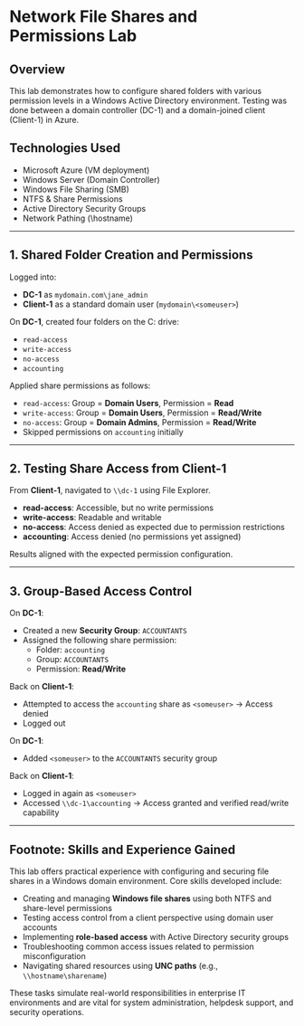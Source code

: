 # Network File Shares and Permissions Lab

## Overview

This lab demonstrates how to configure shared folders with various permission levels in a Windows Active Directory environment. Testing was done between a domain controller (DC-1) and a domain-joined client (Client-1) in Azure.

## Technologies Used

- Microsoft Azure (VM deployment)
- Windows Server (Domain Controller)
- Windows File Sharing (SMB)
- NTFS & Share Permissions
- Active Directory Security Groups
- Network Pathing (\\hostname)

---

## 1. Shared Folder Creation and Permissions

Logged into:

- **DC-1** as `mydomain.com\jane_admin`
- **Client-1** as a standard domain user (`mydomain\<someuser>`)

On **DC-1**, created four folders on the C: drive:

- `read-access`
- `write-access`
- `no-access`
- `accounting`

Applied share permissions as follows:

- `read-access`: Group = **Domain Users**, Permission = **Read**
- `write-access`: Group = **Domain Users**, Permission = **Read/Write**
- `no-access`: Group = **Domain Admins**, Permission = **Read/Write**
- Skipped permissions on `accounting` initially

---

## 2. Testing Share Access from Client-1

From **Client-1**, navigated to `\\dc-1` using File Explorer.

- **read-access**: Accessible, but no write permissions
- **write-access**: Readable and writable
- **no-access**: Access denied as expected due to permission restrictions
- **accounting**: Access denied (no permissions yet assigned)

Results aligned with the expected permission configuration.

---

## 3. Group-Based Access Control

On **DC-1**:

- Created a new **Security Group**: `ACCOUNTANTS`
- Assigned the following share permission:
  - Folder: `accounting`
  - Group: `ACCOUNTANTS`
  - Permission: **Read/Write**

Back on **Client-1**:

- Attempted to access the `accounting` share as `<someuser>` → Access denied
- Logged out

On **DC-1**:

- Added `<someuser>` to the `ACCOUNTANTS` security group

Back on **Client-1**:

- Logged in again as `<someuser>`
- Accessed `\\dc-1\accounting` → Access granted and verified read/write capability

---

## Footnote: Skills and Experience Gained

This lab offers practical experience with configuring and securing file shares in a Windows domain environment. Core skills developed include:

- Creating and managing **Windows file shares** using both NTFS and share-level permissions  
- Testing access control from a client perspective using domain user accounts  
- Implementing **role-based access** with Active Directory security groups  
- Troubleshooting common access issues related to permission misconfiguration  
- Navigating shared resources using **UNC paths** (e.g., `\\hostname\sharename`)  

These tasks simulate real-world responsibilities in enterprise IT environments and are vital for system administration, helpdesk support, and security operations.
